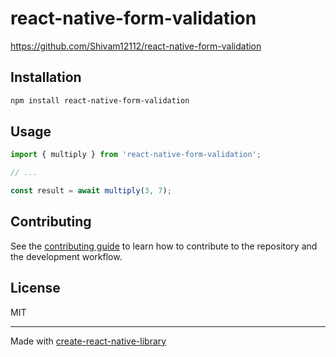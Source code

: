 # react-native-form-validation

https://github.com/Shivam12112/react-native-form-validation

## Installation

```sh
npm install react-native-form-validation
```

## Usage

```js
import { multiply } from 'react-native-form-validation';

// ...

const result = await multiply(3, 7);
```

## Contributing

See the [contributing guide](CONTRIBUTING.md) to learn how to contribute to the repository and the development workflow.

## License

MIT

---

Made with [create-react-native-library](https://github.com/callstack/react-native-builder-bob)
